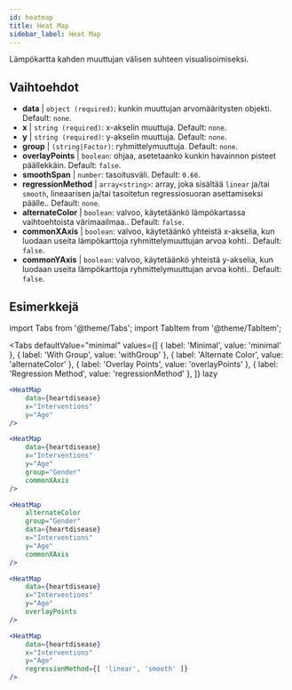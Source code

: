```yaml
---
id: heatmap
title: Heat Map
sidebar_label: Heat Map
---
```


Lämpökartta kahden muuttujan välisen suhteen visualisoimiseksi.

## Vaihtoehdot

* __data__ | `object (required)`: kunkin muuttujan arvomääritysten objekti. Default: `none`.
* __x__ | `string (required)`: x-akselin muuttuja. Default: `none`.
* __y__ | `string (required)`: y-akselin muuttuja. Default: `none`.
* __group__ | `(string|Factor)`: ryhmittelymuuttuja. Default: `none`.
* __overlayPoints__ | `boolean`: ohjaa, asetetaanko kunkin havainnon pisteet päällekkäin. Default: `false`.
* __smoothSpan__ | `number`: tasoitusväli. Default: `0.66`.
* __regressionMethod__ | `array<string>`: array, joka sisältää `linear` ja/tai `smooth`, lineaarisen ja/tai tasoitetun regressiosuoran asettamiseksi päälle.. Default: `none`.
* __alternateColor__ | `boolean`: valvoo, käytetäänkö lämpökartassa vaihtoehtoista värimaailmaa.. Default: `false`.
* __commonXAxis__ | `boolean`: valvoo, käytetäänkö yhteistä x-akselia, kun luodaan useita lämpökarttoja ryhmittelymuuttujan arvoa kohti.. Default: `false`.
* __commonYAxis__ | `boolean`: valvoo, käytetäänkö yhteistä y-akselia, kun luodaan useita lämpökarttoja ryhmittelymuuttujan arvoa kohti.. Default: `false`.


## Esimerkkejä

import Tabs from '@theme/Tabs';
import TabItem from '@theme/TabItem';

<Tabs
    defaultValue="minimal"
    values={[
        { label: 'Minimal', value: 'minimal' },
        { label: 'With Group', value: 'withGroup' },
        { label: 'Alternate Color', value: 'alternateColor' },
        { label: 'Overlay Points', value: 'overlayPoints' },
        { label: 'Regression Method', value: 'regressionMethod' },
    ]}
    lazy
>



<TabItem value="minimal">

```jsx live
<HeatMap 
    data={heartdisease} 
    x="Interventions"
    y="Age"
/>
```

</TabItem>


<TabItem value="withGroup">

```jsx live
<HeatMap 
    data={heartdisease} 
    x="Interventions"
    y="Age"
    group="Gender"
    commonXAxis
/>
```

</TabItem>

<TabItem value="alternateColor">

```jsx live
<HeatMap 
    alternateColor
    group="Gender"
    data={heartdisease} 
    x="Interventions"
    y="Age"
    commonXAxis
/>
```

</TabItem>

<TabItem value="overlayPoints">

```jsx live
<HeatMap 
    data={heartdisease} 
    x="Interventions"
    y="Age"
    overlayPoints 
/>
```

</TabItem>


<TabItem value="regressionMethod">

```jsx live
<HeatMap 
    data={heartdisease} 
    x="Interventions"
    y="Age"
    regressionMethod={[ 'linear', 'smooth' ]} 
/>
```

</TabItem>

</Tabs>
